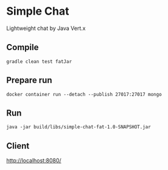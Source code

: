 # Simple Chat

Lightweight chat by Java Vert.x

## Compile

`gradle clean test fatJar`

## Prepare run

`docker container run --detach --publish 27017:27017 mongo`

## Run

`java -jar build/libs/simple-chat-fat-1.0-SNAPSHOT.jar`

## Client

[http://localhost:8080/](http://localhost:8080/)